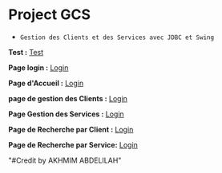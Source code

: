 # Project GCS

- `Gestion des Clients et des Services avec JDBC et Swing`

**Test :**
[Test](./img/test.png)

**Page login :**
[Login](./img/login.png)

**Page d'Accueil :**
[Login](./img/accueil.png)


**page de gestion des Clients :**
[Login](./img/clients.png)


**Page Gestion des Services :**
[Login](./img/services.png)


**Page de Recherche par Client :**
[Login](./img/searchClient.png)


**Page de Recherche par Service:**
[Login](./img/searchService.png)


"#Credit by AKHMIM ABDELILAH"
